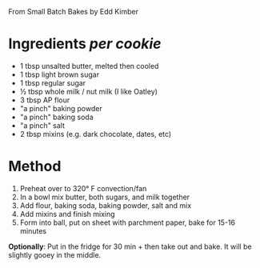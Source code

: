 From Small Batch Bakes by Edd Kimber

# Ingredients _per cookie_
* 1 tbsp unsalted butter, melted then cooled
* 1 tbsp light brown sugar
* 1 tbsp regular sugar
* ½ tbsp whole milk / nut milk (I like Oatley)
* 3 tbsp AP flour
* "a pinch" baking powder
* "a pinch" baking soda
* "a pinch" salt
* 2 tbsp mixins (e.g. dark chocolate, dates, etc)

# Method
1. Preheat over to 320° F convection/fan
2. In a bowl mix butter, both sugars, and milk together
3. Add flour, baking soda, baking powder, salt and mix
4. Add mixins and finish mixing
5. Form into ball, put on sheet with parchment paper, bake for 15-16 minutes

**Optionally**: Put in the fridge for 30 min + then take out and bake. It will be slightly gooey in the middle.
